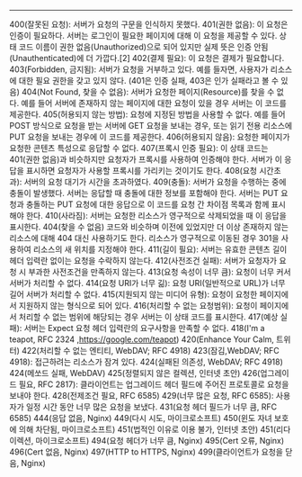 ---

400(잘못된 요청): 서버가 요청의 구문을 인식하지 못했다.
401(권한 없음): 이 요청은 인증이 필요하다. 서버는 로그인이 필요한 페이지에 대해 이 요청을 제공할 수 있다. 상태 코드 이름이 권한 없음(Unauthorized)으로 되어 있지만 실제 뜻은 인증 안됨(Unauthenticated)에 더 가깝다.[2]
402(결제 필요): 이 요청은 결제가 필요합니다.
403(Forbidden, 금지됨): 서버가 요청을 거부하고 있다. 예를 들자면, 사용자가 리소스에 대한 필요 권한을 갖고 있지 않다. (401은 인증 실패, 403은 인가 실패라고 볼 수 있음)
404(Not Found, 찾을 수 없음): 서버가 요청한 페이지(Resource)를 찾을 수 없다. 예를 들어 서버에 존재하지 않는 페이지에 대한 요청이 있을 경우 서버는 이 코드를 제공한다.
405(허용되지 않는 방법): 요청에 지정된 방법을 사용할 수 없다. 예를 들어 POST 방식으로 요청을 받는 서버에 GET 요청을 보내는 경우, 또는 읽기 전용 리소스에 PUT 요청을 보내는 경우에 이 코드를 제공한다.
406(허용되지 않음): 요청한 페이지가 요청한 콘텐츠 특성으로 응답할 수 없다.
407(프록시 인증 필요): 이 상태 코드는 401(권한 없음)과 비슷하지만 요청자가 프록시를 사용하여 인증해야 한다. 서버가 이 응답을 표시하면 요청자가 사용할 프록시를 가리키는 것이기도 한다.
408(요청 시간초과): 서버의 요청 대기가 시간을 초과하였다.
409(충돌): 서버가 요청을 수행하는 중에 충돌이 발생했다. 서버는 응답할 때 충돌에 대한 정보를 포함해야 한다. 서버는 PUT 요청과 충돌하는 PUT 요청에 대한 응답으로 이 코드를 요청 간 차이점 목록과 함께 표시해야 한다.
410(사라짐): 서버는 요청한 리소스가 영구적으로 삭제되었을 때 이 응답을 표시한다. 404(찾을 수 없음) 코드와 비슷하며 이전에 있었지만 더 이상 존재하지 않는 리소스에 대해 404 대신 사용하기도 한다. 리소스가 영구적으로 이동된 경우 301을 사용하여 리소스의 새 위치를 지정해야 한다.
411(길이 필요): 서버는 유효한 콘텐츠 길이 헤더 입력란 없이는 요청을 수락하지 않는다.
412(사전조건 실패): 서버가 요청자가 요청 시 부과한 사전조건을 만족하지 않는다.
413(요청 속성이 너무 큼): 요청이 너무 커서 서버가 처리할 수 없다.
414(요청 URI가 너무 긺): 요청 URI(일반적으로 URL)가 너무 길어 서버가 처리할 수 없다.
415(지원되지 않는 미디어 유형): 요청이 요청한 페이지에서 지원하지 않는 형식으로 되어 있다.
416(처리할 수 없는 요청범위): 요청이 페이지에서 처리할 수 없는 범위에 해당되는 경우 서버는 이 상태 코드를 표시한다.
417(예상 실패): 서버는 Expect 요청 헤더 입력란의 요구사항을 만족할 수 없다.
418(I'm a teapot, RFC 2324 ,https://google.com/teapot)
420(Enhance Your Calm, 트위터)
422(처리할 수 없는 엔티티, WebDAV; RFC 4918)
423(잠김,WebDAV; RFC 4918): 접근하려는 리소스가 잠겨 있다.
424(실패된 의존성, WebDAV; RFC 4918)
424(메쏘드 실패, WebDAV)
425(정렬되지 않은 컬렉션, 인터넷 초안)
426(업그레이드 필요, RFC 2817): 클라이언트는 업그레이드 헤더 필드에 주어진 프로토콜로 요청을 보내야 한다.
428(전제조건 필요, RFC 6585)
429(너무 많은 요청, RFC 6585): 사용자가 일정 시간 동안 너무 많은 요청을 보냈다.
431(요청 헤더 필드가 너무 큼, RFC 6585)
444(응답 없음, Nginx)
449(다시 시도, 마이크로소프트)
450(윈도 자녀 보호에 의해 차단됨, 마이크로소프트)
451(법적인 이유로 이용 불가, 인터넷 초안)
451(리다이렉션, 마이크로소프트)
494(요청 헤더가 너무 큼, Nginx)
495(Cert 오류, Nginx)
496(Cert 없음, Nginx)
497(HTTP to HTTPS, Nginx)
499(클라이언트가 요청을 닫음, Nginx)
